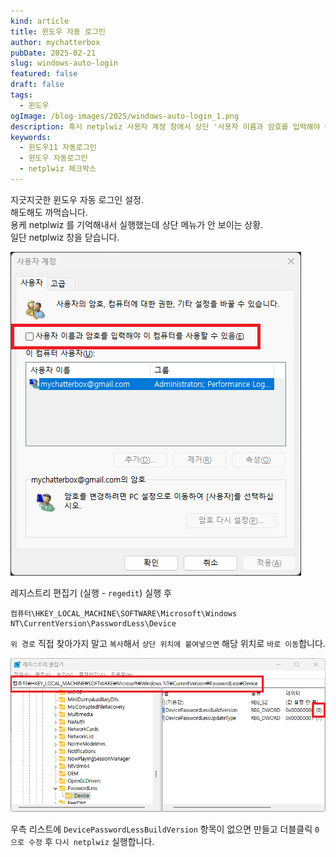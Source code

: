 ```yaml
---
kind: article
title: 윈도우 자동 로그인
author: mychatterbox
pubDate: 2025-02-21
slug: windows-auto-login
featured: false
draft: false
tags:
  - 윈도우
ogImage: /blog-images/2025/windows-auto-login_1.png
description: 혹시 netplwiz 사용자 계정 창에서 상단 '사용자 이름과 암호를 입력해야 이 컴퓨터를 사용할 수 있음(E)' 메뉴가 안 보입니까?
keywords:
  - 윈도우11 자동로그인
  - 윈도우 자동로그인
  - netplwiz 체크박스
---
```


지긋지긋한 윈도우 자동 로그인 설정.  
해도해도 까먹습니다.  
용케 netplwiz 를 기억해내서 실행했는데 상단 메뉴가 안 보이는 상황.  
일단 netplwiz 창을 닫습니다.  

![netplwiz](../../assets/blog-images/2025/windows-auto-login_1.png)  

레지스트리 편집기 (실행 - `regedit`) 실행 후  
```
컴퓨터\HKEY_LOCAL_MACHINE\SOFTWARE\Microsoft\Windows NT\CurrentVersion\PasswordLess\Device
```

`위 경로` 직접 찾아가지 말고 `복사`해서 `상단 위치에 붙여넣으면` 해당 위치로 `바로 이동`합니다.

![regedit](../../assets/blog-images/2025/windows-auto-login_2.png)  

우측 리스트에 `DevicePasswordLessBuildVersion` 항목이 없으면 만들고 더블클릭 `0으로 수정` 후 `다시 netplwiz` 실행합니다.